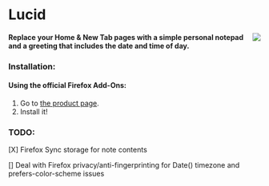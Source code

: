 # Lucid

#### [<img align="right" src="https://addons.cdn.mozilla.net/static/img/addons-buttons/AMO-button_2.png">](https://addons.mozilla.org/firefox/addon/ff-lucid/) Replace your Home & New Tab pages with a simple personal notepad and a greeting that includes the date and time of day.

### Installation:
#### Using the official Firefox Add-Ons:
1) Go to [the product page](https://addons.mozilla.org/en-US/firefox/addon/ff-lucid/).
2) Install it!

### TODO:

[X] Firefox Sync storage for note contents

[] Deal with Firefox privacy/anti-fingerprinting for Date() timezone and prefers-color-scheme issues
